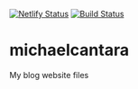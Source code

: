 [![Netlify Status](https://api.netlify.com/api/v1/badges/fbcdffde-9c6b-4b34-a31e-3f138ace78b1/deploy-status)](https://app.netlify.com/sites/michaelcantara/deploys)
[![Build Status](https://travis-ci.org/Micmix03/michaelcantara.svg?branch=master)](https://travis-ci.org/Micmix03/michaelcantara)
# michaelcantara
My blog website files
